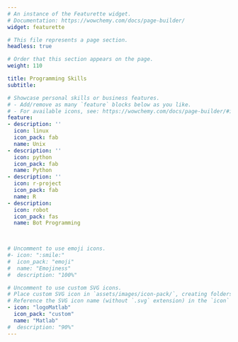 ```yaml
---
# An instance of the Featurette widget.
# Documentation: https://wowchemy.com/docs/page-builder/
widget: featurette

# This file represents a page section.
headless: true

# Order that this section appears on the page.
weight: 110

title: Programming Skills
subtitle:

# Showcase personal skills or business features.
# - Add/remove as many `feature` blocks below as you like.
# - For available icons, see: https://wowchemy.com/docs/page-builder/#icons
feature:
- description: ''
  icon: linux
  icon_pack: fab
  name: Unix
- description: ''
  icon: python
  icon_pack: fab
  name: Python
- description: ''
  icon: r-project
  icon_pack: fab
  name: R
- description:
  icon: robot
  icon_pack: fas
  name: Bot Programming
  


# Uncomment to use emoji icons.
#- icon: ":smile:"
#  icon_pack: "emoji"
#  name: "Emojiness"
#  description: "100%"  

# Uncomment to use custom SVG icons.
# Place custom SVG icon in `assets/images/icon-pack/`, creating folders if necessary.
# Reference the SVG icon name (without `.svg` extension) in the `icon` field.
- icon: "logoMatlab"
  icon_pack: "custom"
  name: "Matlab"
#  description: "90%"
---
```

